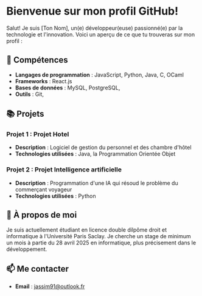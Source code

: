 # Bienvenue sur mon profil GitHub!

Salut! Je suis [Ton Nom], un(e) développeur(euse) passionné(e) par la technologie et l'innovation. Voici un aperçu de ce que tu trouveras sur mon profil :

## 🌟 Compétences

- **Langages de programmation** : JavaScript, Python, Java, C, OCaml
- **Frameworks** : React.js
- **Bases de données** : MySQL, PostgreSQL,
- **Outils** : Git,

## 📚 Projets

### Projet 1 : Projet Hotel
- **Description** : Logiciel de gestion du personnel et des chambre d'hôtel
- **Technologies utilisées** : Java, la  Programmation Orientée Objet

### Projet 2 : Projet Intelligence artificielle
- **Description** : Programmation d'une IA qui résoud le problème du commerçant voyageur
- **Technologies utilisées** : Python

## 🚀 À propos de moi
Je suis actuellement étudiant en licence double dilpôme droit et informatique à l'Université Paris Saclay. Je cherche un stage de minimum un mois à partie du 28 avril 2025 en informatique, plus précisement dans le développement.

## 📫 Me contacter

- **Email** : jassim91@outlook.fr

